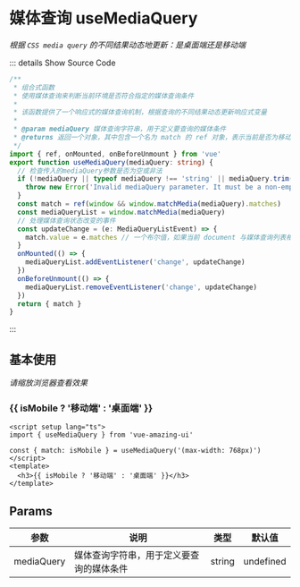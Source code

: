 # 媒体查询 useMediaQuery

<GlobalElement />

*根据 `CSS media query` 的不同结果动态地更新：是桌面端还是移动端*

::: details Show Source Code

```ts
/**
 * 组合式函数
 * 使用媒体查询来判断当前环境是否符合指定的媒体查询条件
 *
 * 该函数提供了一个响应式的媒体查询机制，根据查询的不同结果动态更新响应式变量
 *
 * @param mediaQuery 媒体查询字符串，用于定义要查询的媒体条件
 * @returns 返回一个对象，其中包含一个名为 match 的 ref 对象，表示当前是否为移动设备视口
 */
import { ref, onMounted, onBeforeUnmount } from 'vue'
export function useMediaQuery(mediaQuery: string) {
  // 检查传入的mediaQuery参数是否为空或非法
  if (!mediaQuery || typeof mediaQuery !== 'string' || mediaQuery.trim() === '') {
    throw new Error('Invalid mediaQuery parameter. It must be a non-empty string.')
  }
  const match = ref(window && window.matchMedia(mediaQuery).matches)
  const mediaQueryList = window.matchMedia(mediaQuery)
  // 处理媒体查询状态改变的事件
  const updateChange = (e: MediaQueryListEvent) => {
    match.value = e.matches // 一个布尔值，如果当前 document 与媒体查询列表相匹配，则返回 true，否则返回 false
  }
  onMounted(() => {
    mediaQueryList.addEventListener('change', updateChange)
  })
  onBeforeUnmount(() => {
    mediaQueryList.removeEventListener('change', updateChange)
  })
  return { match }
}
```

:::

## 基本使用

*请缩放浏览器查看效果*

<script setup lang="ts">
import { useMediaQuery } from 'vue-amazing-ui'

const { match: isMobile } = useMediaQuery('(max-width: 768px)')
</script>
<h3>{{ isMobile ? '移动端' : '桌面端' }}</h3>

```vue
<script setup lang="ts">
import { useMediaQuery } from 'vue-amazing-ui'

const { match: isMobile } = useMediaQuery('(max-width: 768px)')
</script>
<template>
  <h3>{{ isMobile ? '移动端' : '桌面端' }}</h3>
</template>
```

## Params

参数 | 说明 | 类型 | 默认值
-- | -- | -- | --
mediaQuery | 媒体查询字符串，用于定义要查询的媒体条件 | string | undefined
